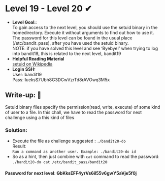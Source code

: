 # Level 19 - Level 20 ✔
- **Level Goal:**:<br>
To gain access to the next level, you should use the setuid binary in the homedirectory. Execute it without arguments to find out how to use it. The password for this level can be found in the usual place (/etc/bandit_pass), after you have used the setuid binary.<br>
NOTE: if you have solved this level and see ‘Byebye!’ when trying to log into bandit18, this is related to the next level, bandit19<br>
- **Helpful Reading Material**<br>
[setuid on Wikipedia](https://en.wikipedia.org/wiki/Setuid)<br>                                   
- **Login SSH:**<br>
User: bandit19<br>
Pass: IueksS7Ubh8G3DCwVzrTd8rAVOwq3M5x<br>
## Write-up: 📝<br>
Setuid binary files specify the permission(read, write, execute) of some kind of user to a file. In this chall, we have to read the password for next challenge using a this kind of files<br>
### Solution:<br>
- Execute the file as challenge suggested : `./bandit20-do` <br>
Result: <br>
`Run a command as another user.
  Example: ./bandit20-do id`
- So as a hint, then just combine with `cat` command to read the password: `./bandit20-do cat /etc/bandit_pass/bandit20`<br>
#### Password for next level: GbKksEFF4yrVs6il55v6gwY5aVje5f0j 


